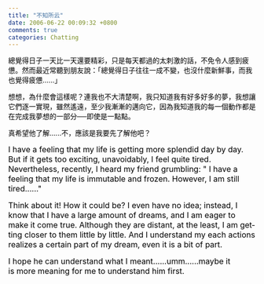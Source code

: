 ```yaml
---
title: "不知所云"
date: 2006-06-22 00:09:32 +0800
comments: true
categories: Chatting
---
```

<p><font color="#000000">總覺得日子一天比一天還要精彩，只是每天都過的太刺激的話，不免令人感到疲憊。然而最近常聽到朋友說：「總覺得日子往往一成不變，也沒什麼新鮮事，而我也覺得疲憊......」</font></p><p><font color="#000000">想想，為什麼會這樣呢？連我也不大清楚啊，我只知道我有好多好多的夢，我想讓它們逐一實現，雖然遙遠，至少我漸漸的邁向它，因為我知道我的每一個動作都是在完成我夢想的一部分──即使是一點點。</font></p><p><font color="#000000">真希望他了解......不，應該是我要先了解他吧？</font></p><p><span lang="EN-US" style="FONT-SIZE: 12pt; COLOR: red; FONT-FAMILY: "><font color="#000000">I have a feeling that my life is getting more splendid day by day. But if it gets too exciting, unavoidably, I feel quite tired. Nevertheless, recently, I heard my friend grumbling: &quot; I have a feeling that my life is immutable and frozen. However, I am still tired......&quot;</font></span></p><p><span lang="EN-US" style="FONT-SIZE: 12pt; COLOR: red; FONT-FAMILY: "><font color="#000000">Think about it! How it could be? I even have no idea; instead, I know that I have a large amount of dreams, and I am eager to make it come true. Although they are distant, at the least, I am getting closer to them little by little. And I understand my each actions realizes a certain part of my dream, even it is a bit of part.</font></span></p><p><span lang="EN-US" style="FONT-SIZE: 12pt; COLOR: red; FONT-FAMILY: "><font color="#000000">I hope he can understand what I meant......umm......maybe it is more meaning for me to understand him first.</font></span></p>
